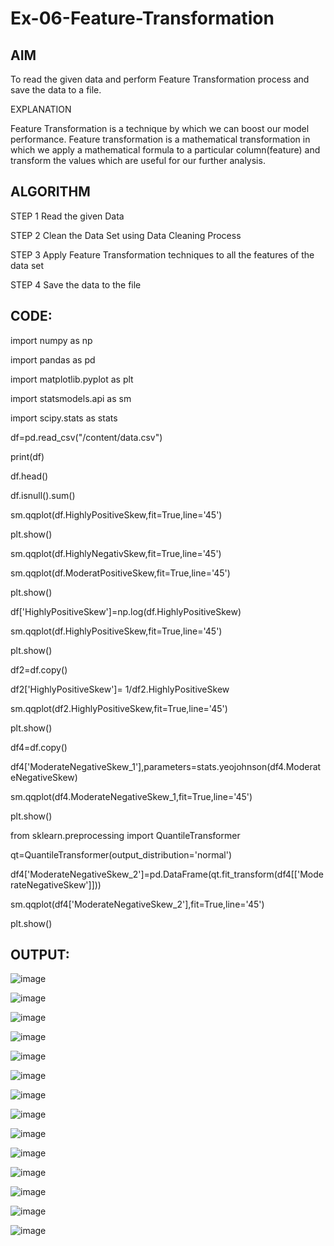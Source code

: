 # Ex-06-Feature-Transformation

## AIM

To read the given data and perform Feature Transformation process and save the data to a file.

EXPLANATION

Feature Transformation is a technique by which we can boost our model performance. Feature transformation is a mathematical transformation in which we apply a mathematical formula to a particular column(feature) and transform the values which are useful for our further analysis.

## ALGORITHM

STEP 1 Read the given Data

STEP 2 Clean the Data Set using Data Cleaning Process

STEP 3 Apply Feature Transformation techniques to all the features of the data set

STEP 4 Save the data to the file
## CODE:

import numpy as np

import pandas as pd

import matplotlib.pyplot as plt

import statsmodels.api as sm

import scipy.stats as stats

df=pd.read_csv("/content/data.csv")

print(df)

df.head()

df.isnull().sum()

sm.qqplot(df.HighlyPositiveSkew,fit=True,line='45')

plt.show()

sm.qqplot(df.HighlyNegativSkew,fit=True,line='45')

sm.qqplot(df.ModeratPositiveSkew,fit=True,line='45')

plt.show()

df['HighlyPositiveSkew']=np.log(df.HighlyPositiveSkew)

sm.qqplot(df.HighlyPositiveSkew,fit=True,line='45')

plt.show()

df2=df.copy()

df2['HighlyPositiveSkew']= 1/df2.HighlyPositiveSkew

sm.qqplot(df2.HighlyPositiveSkew,fit=True,line='45')

plt.show()

df4=df.copy()

df4['ModerateNegativeSkew_1'],parameters=stats.yeojohnson(df4.ModerateNegativeSkew)

sm.qqplot(df4.ModerateNegativeSkew_1,fit=True,line='45')

plt.show()

from sklearn.preprocessing import QuantileTransformer

qt=QuantileTransformer(output_distribution='normal')

df4['ModerateNegativeSkew_2']=pd.DataFrame(qt.fit_transform(df4[['ModerateNegativeSkew']]))

sm.qqplot(df4['ModerateNegativeSkew_2'],fit=True,line='45')

plt.show()

## OUTPUT:

![image](https://user-images.githubusercontent.com/95408674/197521484-2f942e07-1bdb-4091-8980-160562ab90e9.png)

![image](https://user-images.githubusercontent.com/95408674/197521590-eb255be9-d084-4622-81e0-e10376ded7f2.png)

![image](https://user-images.githubusercontent.com/95408674/197521656-3760b1a6-eb55-4b94-88e7-82e869b69682.png)

![image](https://user-images.githubusercontent.com/95408674/197521737-834c40b3-4eeb-40eb-ae7a-de7671e7f069.png)

![image](https://user-images.githubusercontent.com/95408674/197521864-b883ecb3-572b-4038-8037-58f763d025d7.png)

![image](https://user-images.githubusercontent.com/95408674/197521978-97f85caf-6f47-4166-8958-96d1f40b216a.png)

![image](https://user-images.githubusercontent.com/95408674/197522051-99e9a3f5-97a6-49b5-b67f-a2401bc3bc3b.png)

![image](https://user-images.githubusercontent.com/95408674/197522670-fc658329-720a-4627-ba6f-0a0f720c6139.png)


![image](https://user-images.githubusercontent.com/95408674/197522151-efc24b00-acde-40b7-a434-4657a7972ac9.png)

![image](https://user-images.githubusercontent.com/95408674/197522211-3d90866b-adfd-44a7-b340-88710b0dd2e5.png)

![image](https://user-images.githubusercontent.com/95408674/197522437-539e570c-5faa-4a87-9ad7-62b01762aab1.png)

![image](https://user-images.githubusercontent.com/95408674/197522506-06f0d5bf-3a0c-436e-844b-8a46f081616b.png)

![image](https://user-images.githubusercontent.com/95408674/197522569-3a0a1d4d-7a7c-4624-be89-e5a37c7cd528.png)

![image](https://user-images.githubusercontent.com/95408674/197522818-236ac430-5f5b-42bb-b747-4cf3dd2c51fe.png)







